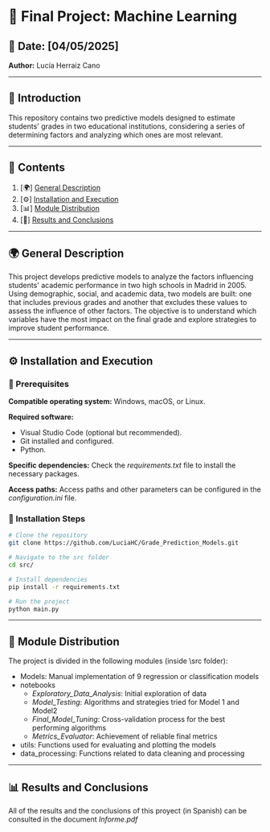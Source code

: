 # 📌 Final Project: Machine Learning  

## 📅 Date: [04/05/2025]  
**Author:** Lucía Herraiz Cano  

---  

## 📖 Introduction  

This repository contains two predictive models designed to estimate students' grades in two educational institutions, considering a series of determining factors and analyzing which ones are most relevant.  

---  

## 📂 Contents  
1. [🌍] [General Description](#general-description)  
2. [⚙️] [Installation and Execution](#installation-and-execution)  
3. [📊] [Module Distribution](#module-distribution)
4. [🚀] [Results and Conclusions](#results-and-conclusions)  


---  

## 🌍 <span id="general-description">General Description </span>  

This project develops predictive models to analyze the factors influencing students' academic performance in two high schools in Madrid in 2005. Using demographic, social, and academic data, two models are built: one that includes previous grades and another that excludes these values to assess the influence of other factors. The objective is to understand which variables have the most impact on the final grade and explore strategies to improve student performance.  

---  

## ⚙️ <span id="installation-and-execution">Installation and Execution</span>

### 🚀 Prerequisites  

**Compatible operating system:** Windows, macOS, or Linux.  

**Required software:**  
- Visual Studio Code (optional but recommended).  
- Git installed and configured.  
- Python.  

**Specific dependencies:** Check the *requirements.txt* file to install the necessary packages.  

**Access paths:** Access paths and other parameters can be configured in the *configuration.ini* file.  

### 🔧 Installation Steps  

```bash
# Clone the repository
git clone https://github.com/LuciaHC/Grade_Prediction_Models.git  

# Navigate to the src folder 
cd src/  

# Install dependencies
pip install -r requirements.txt  

# Run the project
python main.py  

```
---

## 📖 <span id="module-distribution">Module Distribution</span>

The project is divided in the following modules (inside \src folder):

- Models: Manual implementation of 9 regression or classification models
- notebooks
    - *Exploratory_Data_Analysis*: Initial exploration of data
    - *Model_Testing*: Algorithms and strategies tried for Model 1 and Model2
    - *Final_Model_Tuning*: Cross-validation process for the best performing algorithms
    - *Metrics_Evaluator*: Achievement of reliable final metrics 
- utils: Functions used for evaluating and plotting the models
- data_processing: Functions related to data cleaning and processing

---

## 📊 <span id="results-and-conclusions">Results and Conclusions</span>

All of the results and the conclusions of this proyect (in Spanish) can be consulted in the document *Informe.pdf*


